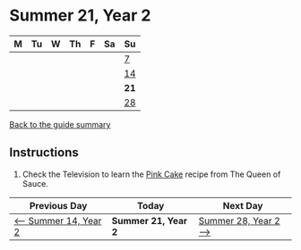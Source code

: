 # Summer 21, Year 2

| M                          | Tu                        | W                         | Th                        | F                         | Sa                        | Su                        |
| -------------------------- | ------------------------- | ------------------------- | ------------------------- |-------------------------- | ------------------------- | ------------------------- |
|                            |                           |                           |                           |                           |                           | [7](year-2-summer-7.md)   |
|                            |                           |                           |                           |                           |                           | [14](year-2-summer-14.md) |
|                            |                           |                           |                           |                           |                           | **21**                    |
|                            |                           |                           |                           |                           |                           | [28](year-2-summer-28.md) |

[Back to the guide summary](readme.md)

## Instructions

1. Check the Television to learn the [Pink Cake](https://stardewvalleywiki.com/Pink_Cake) recipe from The Queen of Sauce.

| Previous Day                                | Today                 | Next Day                                    |
| ------------------------------------------- | --------------------- | ------------------------------------------- |
| [⟵ Summer 14, Year 2](year-2-summer-14.md) | **Summer 21, Year 2** | [Summer 28, Year 2 ⟶](year-2-summer-28.md) |
